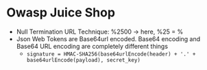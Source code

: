 # Owasp Juice Shop

- Null Termination URL Technique: %2500 -> here, %25 = %
- Json Web Tokens are Base64url encoded. Base64 encoding and Base64 URL encoding are completely different things
  - `signature = HMAC-SHA256(base64urlEncode(header) + '.' + base64urlEncode(payload), secret_key)`
